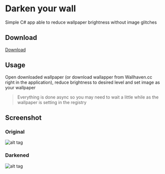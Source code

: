 # Darken your wall

Simple C# app able to reduce wallpaper brightness without image glitches

## Download
[Download](http://bit.ly/darken-your-wall)

## Usage

Open downloaded wallpaper (or download wallapper from Wallhaven.cc right in the application), reduce brightness to desired level and set image as your wallpaper
> Everything is done async so you may need to wait a little while as the wallpaper is setting in the registry

## Screenshot
### Original
![alt tag](https://cloud.githubusercontent.com/assets/10211002/12583942/6fc35914-c445-11e5-80bc-370224a00967.png)

### Darkened
![alt tag](https://cloud.githubusercontent.com/assets/10211002/12583941/6fbe6bde-c445-11e5-9e44-bafb2f8d645c.png)
